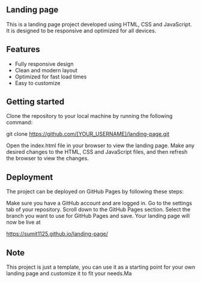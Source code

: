 ## Landing page

This is a landing page project developed using HTML, CSS and JavaScript. It is designed to be responsive and optimized for all devices.
## Features

- Fully responsive design
- Clean and modern layout
- Optimized for fast load times
- Easy to customize


## Getting started

Clone the repository to your local machine by running the following command:

git clone https://github.com/[YOUR_USERNAME]/landing-page.git


Open the index.html file in your browser to view the landing page.
Make any desired changes to the HTML, CSS and JavaScript files, and then refresh the browser to view the changes.
## Deployment

The project can be deployed on GitHub Pages by following these steps:

Make sure you have a GitHub account and are logged in.
Go to the settings tab of your repository.
Scroll down to the GitHub Pages section.
Select the branch you want to use for GitHub Pages and save.
Your landing page will now be live at 

https://sumit1125.github.io/landing-page/


## Note

This project is just a template, you can use it as a starting point for your own landing page and customize it to fit your needs.Ma

